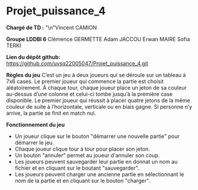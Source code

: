 # Projet_puissance_4

**Chargé de TD :** "\n"Vincent CAMION

**Groupe LDDBI 6**
Clémence GERMETTE
Adam JACCOU
Erwan MAIRE
Sofia TERKI

**Lien du dépôt github:**
https://github.com/uvsq22005047/Projet_puissance_4.git



**Règles du jeu**
C’est un jeu à deux joueurs qui se déroule sur un tableau à 7x6 cases. Le premier joueur qui commence la partie est choisit aléatoirement.
À chaque tour, chaque joueur place un jeton de sa couleur au-dessus d’une colonne et celui-ci tombe jusqu’à la première case disponible. Le premier joueur qui réussit à placer quatre jetons de la même couleur de suite à l’horizontale, verticale ou en biais gagne. Si personne n’y arrive, la partie se finit en match nul.


**Fonctionnement du jeu**
- Un joueur clique sur le bouton "démarrer une nouvelle partie" pour démarrer le jeu.
- Chaque joueur clique tour à tour pour placer son jeton.
- Un bouton "annuler" permet au joueur d'annuler son coup.
- Les joueurs peuvent sauvegarder leur partie en donnat un nom au fichier et en cliquant sur le boutant "sauvegarder".
- Les joueurs peuvent charger une ancienne partie en sélectionnant le nom de la partie et en cliquant sur le bouton "charger".
